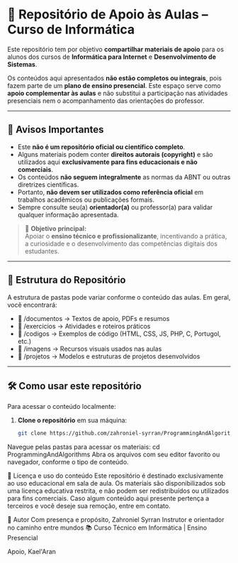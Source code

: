 # 📘 Repositório de Apoio às Aulas – Curso de Informática

Este repositório tem por objetivo **compartilhar materiais de apoio** para os alunos dos cursos de **Informática para Internet** e **Desenvolvimento de Sistemas**.

Os conteúdos aqui apresentados **não estão completos ou integrais**, pois fazem parte de um **plano de ensino presencial**. Este espaço serve como **apoio complementar às aulas** e não substitui a participação nas atividades presenciais nem o acompanhamento das orientações do professor.

---

## 📌 Avisos Importantes

- Este **não é um repositório oficial ou científico completo**.
- Alguns materiais podem conter **direitos autorais (copyright)** e são utilizados aqui **exclusivamente para fins educacionais e não comerciais**.
- Os conteúdos **não seguem integralmente** as normas da ABNT ou outras diretrizes científicas.
- Portanto, **não devem ser utilizados como referência oficial** em trabalhos acadêmicos ou publicações formais.
- Sempre consulte seu(a) **orientador(a)** ou professor(a) para validar qualquer informação apresentada.

> 🎯 **Objetivo principal:**  
> Apoiar o **ensino técnico e profissionalizante**, incentivando a prática, a curiosidade e o desenvolvimento das competências digitais dos estudantes.

---

## 📂 Estrutura do Repositório

A estrutura de pastas pode variar conforme o conteúdo das aulas. Em geral, você encontrará:

- 📁 /documentos → Textos de apoio, PDFs e resumos
- 📁 /exercicios → Atividades e roteiros práticos
- 📁 /codigos → Exemplos de código (HTML, CSS, JS, PHP, C, Portugol, etc.)
- 📁 /imagens → Recursos visuais usados nas aulas
- 📁 /projetos → Modelos e estruturas de projetos desenvolvidos


---

## 🛠️ Como usar este repositório

Para acessar o conteúdo localmente:

1. **Clone o repositório** em sua máquina:
   ```bash ou CMD
   git clone https://github.com/zahroniel-syrran/ProgrammingAndAlgorithms.git
Navegue pelas pastas para acessar os materiais:
cd ProgrammingAndAlgorithms
Abra os arquivos com seu editor favorito ou navegador, conforme o tipo de conteúdo.

📖 Licença e uso do conteúdo
Este repositório é destinado exclusivamente ao uso educacional em sala de aula.
Os materiais são disponibilizados sob uma licença educativa restrita, e não podem ser redistribuídos ou utilizados para fins comerciais.
Caso algum conteúdo aqui presente pertença a terceiros e você deseje sua remoção, entre em contato.

👤 Autor
Com presença e propósito,
Zahroniel Syrran
Instrutor e orientador no caminho entre mundos
📚 Curso Técnico em Informática | Ensino Presencial

Apoio,
Kael'Aran

